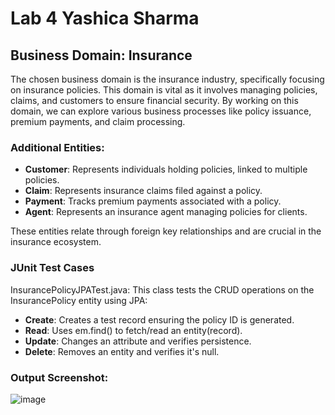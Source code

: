 # Lab 4 Yashica Sharma

## Business Domain: Insurance
The chosen business domain is the insurance industry, specifically focusing on insurance policies. This domain is vital as it involves managing policies, claims, and customers to ensure financial security. By working on this domain, we can explore various business processes like policy issuance, premium payments, and claim processing.

### Additional Entities:
- **Customer**: Represents individuals holding policies, linked to multiple policies.
- **Claim**: Represents insurance claims filed against a policy.
- **Payment**: Tracks premium payments associated with a policy.
- **Agent**: Represents an insurance agent managing policies for clients.

These entities relate through foreign key relationships and are crucial in the insurance ecosystem.


### JUnit Test Cases
InsurancePolicyJPATest.java: This class tests the CRUD operations on the InsurancePolicy entity using JPA:
- **Create**: Creates a test record ensuring the policy ID is generated.
- **Read**: Uses em.find() to fetch/read an entity(record).
- **Update**: Changes an attribute and verifies persistence.
- **Delete**: Removes an entity and verifies it's null.

### Output Screenshot:
![image](https://github.com/user-attachments/assets/7f639520-c39f-4916-afa5-c8560e7f7edb)

